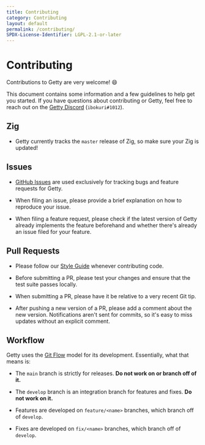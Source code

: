 ```yaml
---
title: Contributing
category: Contributing
layout: default
permalink: /contributing/
SPDX-License-Identifier: LGPL-2.1-or-later
---
```


# Contributing

Contributions to Getty are very welcome! 😄

This document contains some information and a few guidelines to help get you
started. If you have questions about contributing or Getty, feel free to reach out on the [Getty Discord](https://discord.gg/njDA67U5ph) (`ibokuri#1012`).

## Zig

- Getty currently tracks the `master` release of Zig, so make sure your Zig is updated!

## Issues

- [GitHub Issues](https://github.com/getty-zig/getty/issues) are used exclusively for tracking bugs and feature requests for Getty.

- When filing an issue, please provide a brief explanation on how to reproduce your issue.

- When filing a feature request, please check if the latest version of Getty already implements the feature beforehand and whether there's already an issue filed for your feature.

## Pull Requests

- Please follow our [Style Guide](/style-guide) whenever contributing code.

- Before submitting a PR, please test your changes and ensure that the test suite passes locally.

- When submitting a PR, please have it be relative to a very recent Git tip.

- After pushing a new version of a PR, please add a comment about the new
  version. Notifications aren't sent for commits, so it's easy to miss updates
  without an explicit comment.

## Workflow

Getty uses the [Git Flow](https://www.atlassian.com/git/tutorials/comparing-workflows/gitflow-workflow) model for its development. Essentially, what that means is:

- The `main` branch is strictly for releases. **Do not work on or branch off of it.**

- The `develop` branch is an integration branch for features and fixes. **Do not work on it.**

- Features are developed on `feature/<name>` branches, which branch off of `develop`.

- Fixes are developed on `fix/<name>` branches, which branch off of `develop`.
